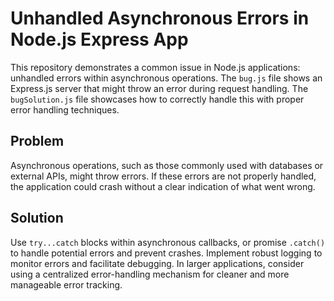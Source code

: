 # Unhandled Asynchronous Errors in Node.js Express App

This repository demonstrates a common issue in Node.js applications: unhandled errors within asynchronous operations.  The `bug.js` file shows an Express.js server that might throw an error during request handling.  The `bugSolution.js` file showcases how to correctly handle this with proper error handling techniques. 

## Problem
Asynchronous operations, such as those commonly used with databases or external APIs, might throw errors. If these errors are not properly handled, the application could crash without a clear indication of what went wrong.

## Solution
Use `try...catch` blocks within asynchronous callbacks, or promise `.catch()` to handle potential errors and prevent crashes. Implement robust logging to monitor errors and facilitate debugging.  In larger applications, consider using a centralized error-handling mechanism for cleaner and more manageable error tracking.